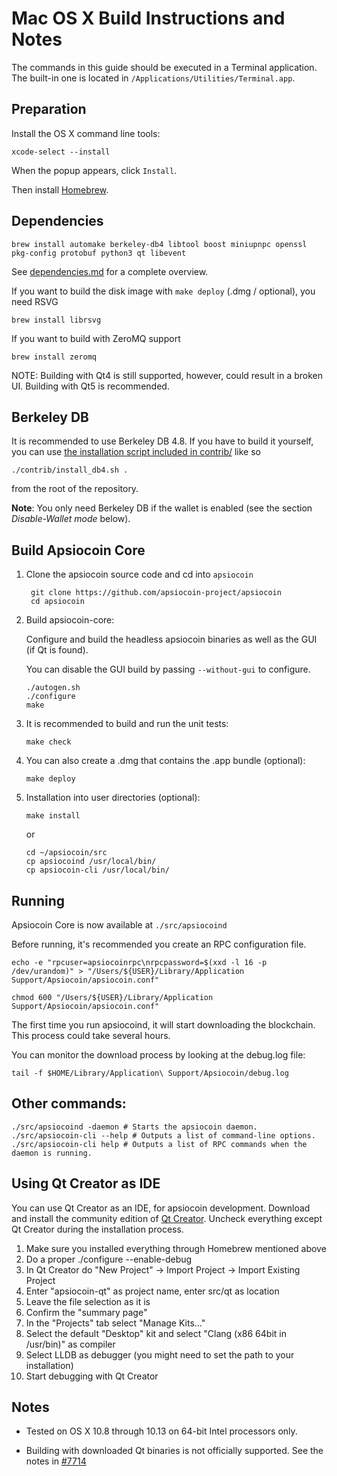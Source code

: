 Mac OS X Build Instructions and Notes
====================================
The commands in this guide should be executed in a Terminal application.
The built-in one is located in `/Applications/Utilities/Terminal.app`.

Preparation
-----------
Install the OS X command line tools:

`xcode-select --install`

When the popup appears, click `Install`.

Then install [Homebrew](https://brew.sh).

Dependencies
----------------------

    brew install automake berkeley-db4 libtool boost miniupnpc openssl pkg-config protobuf python3 qt libevent

See [dependencies.md](dependencies.md) for a complete overview.

If you want to build the disk image with `make deploy` (.dmg / optional), you need RSVG

    brew install librsvg

If you want to build with ZeroMQ support
    
    brew install zeromq

NOTE: Building with Qt4 is still supported, however, could result in a broken UI. Building with Qt5 is recommended.

Berkeley DB
-----------
It is recommended to use Berkeley DB 4.8. If you have to build it yourself,
you can use [the installation script included in contrib/](/contrib/install_db4.sh)
like so

```shell
./contrib/install_db4.sh .
```

from the root of the repository.

**Note**: You only need Berkeley DB if the wallet is enabled (see the section *Disable-Wallet mode* below).

Build Apsiocoin Core
------------------------

1. Clone the apsiocoin source code and cd into `apsiocoin`

        git clone https://github.com/apsiocoin-project/apsiocoin
        cd apsiocoin

2.  Build apsiocoin-core:

    Configure and build the headless apsiocoin binaries as well as the GUI (if Qt is found).

    You can disable the GUI build by passing `--without-gui` to configure.

        ./autogen.sh
        ./configure
        make

3.  It is recommended to build and run the unit tests:

        make check

4.  You can also create a .dmg that contains the .app bundle (optional):

        make deploy

5.  Installation into user directories (optional):

        make install

    or

        cd ~/apsiocoin/src
        cp apsiocoind /usr/local/bin/
        cp apsiocoin-cli /usr/local/bin/

Running
-------

Apsiocoin Core is now available at `./src/apsiocoind`

Before running, it's recommended you create an RPC configuration file.

    echo -e "rpcuser=apsiocoinrpc\nrpcpassword=$(xxd -l 16 -p /dev/urandom)" > "/Users/${USER}/Library/Application Support/Apsiocoin/apsiocoin.conf"

    chmod 600 "/Users/${USER}/Library/Application Support/Apsiocoin/apsiocoin.conf"

The first time you run apsiocoind, it will start downloading the blockchain. This process could take several hours.

You can monitor the download process by looking at the debug.log file:

    tail -f $HOME/Library/Application\ Support/Apsiocoin/debug.log

Other commands:
-------

    ./src/apsiocoind -daemon # Starts the apsiocoin daemon.
    ./src/apsiocoin-cli --help # Outputs a list of command-line options.
    ./src/apsiocoin-cli help # Outputs a list of RPC commands when the daemon is running.

Using Qt Creator as IDE
------------------------
You can use Qt Creator as an IDE, for apsiocoin development.
Download and install the community edition of [Qt Creator](https://www.qt.io/download/).
Uncheck everything except Qt Creator during the installation process.

1. Make sure you installed everything through Homebrew mentioned above
2. Do a proper ./configure --enable-debug
3. In Qt Creator do "New Project" -> Import Project -> Import Existing Project
4. Enter "apsiocoin-qt" as project name, enter src/qt as location
5. Leave the file selection as it is
6. Confirm the "summary page"
7. In the "Projects" tab select "Manage Kits..."
8. Select the default "Desktop" kit and select "Clang (x86 64bit in /usr/bin)" as compiler
9. Select LLDB as debugger (you might need to set the path to your installation)
10. Start debugging with Qt Creator

Notes
-----

* Tested on OS X 10.8 through 10.13 on 64-bit Intel processors only.

* Building with downloaded Qt binaries is not officially supported. See the notes in [#7714](https://github.com/bitcoin/bitcoin/issues/7714)

